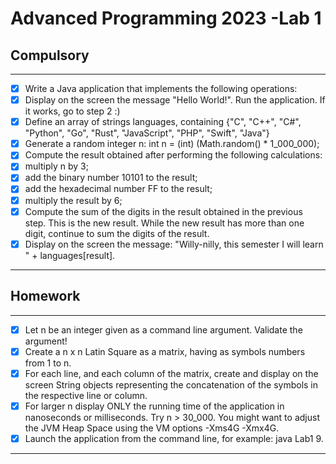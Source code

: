# Advanced Programming 2023 -Lab 1
## Compulsory 

-----

- [x] Write a Java application that implements the following operations:
- [x]  Display on the screen the message "Hello World!". Run the application. If it works, go to step 2 :)
- [x] Define an array of strings languages, containing {"C", "C++", "C#", "Python", "Go", "Rust", "JavaScript", "PHP", "Swift", "Java"}
- [x] Generate a random integer n: int n = (int) (Math.random() * 1_000_000);
- [x] Compute the result obtained after performing the following calculations:
- [x]  multiply n by 3;
- [x] add the binary number 10101 to the result;
- [x] add the hexadecimal number FF to the result;
- [x]  multiply the result by 6;
- [x] Compute the sum of the digits in the result obtained in the previous step. This is the new result. While the new result has more than one digit, continue to sum the digits of the result.
- [x] Display on the screen the message: "Willy-nilly, this semester I will learn " + languages[result]. 

---- 

## Homework

-----

- [x] Let n be an integer given as a command line argument. Validate the argument!
- [x] Create a n x n Latin Square as a matrix, having as symbols numbers from 1 to n.
- [x] For each line, and each column of the matrix, create and display on the screen String objects representing the concatenation of the symbols in the respective line or column.
- [x] For larger n display ONLY the running time of the application in nanoseconds or milliseconds. Try n > 30_000. You might want to adjust the JVM Heap Space using the VM options -Xms4G -Xmx4G.
- [x] Launch the application from the command line, for example: java Lab1 9.

-----